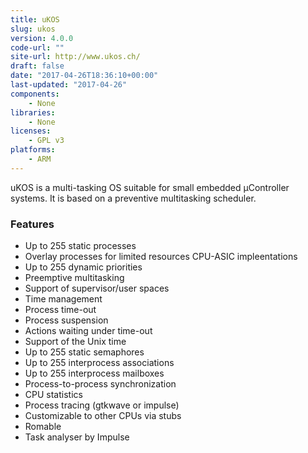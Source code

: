 ```yaml
---
title: uKOS
slug: ukos
version: 4.0.0
code-url: ""
site-url: http://www.ukos.ch/
draft: false
date: "2017-04-26T18:36:10+00:00"
last-updated: "2017-04-26"
components:
    - None
libraries:
    - None
licenses:
    - GPL v3
platforms:
    - ARM
---
```



uKOS is a multi-tasking OS suitable for small embedded µController systems. It is based on a preventive multitasking scheduler.

<!--more-->

### Features
- Up to 255 static processes
- Overlay processes for limited resources CPU-ASIC impleentations
- Up to 255 dynamic priorities
- Preemptive multitasking
- Support of supervisor/user spaces
- Time management
- Process time-out
- Process suspension
- Actions waiting under time-out
- Support of the Unix time
- Up to 255 static semaphores
- Up to 255 interprocess associations
- Up to 255 interprocess mailboxes
- Process-to-process synchronization
- CPU statistics
- Process tracing (gtkwave or impulse)
- Customizable to other CPUs via stubs
- Romable
- Task analyser by Impulse


